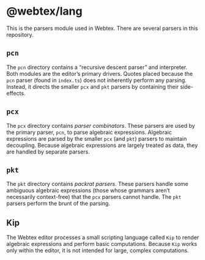# @webtex/lang
This is the parsers module used in Webtex. There are several parsers in this repository.

## `pcn`
The `pcn` directory contains a “recursive descent parser” and interpreter. Both modules are the editor’s primary drivers. Quotes placed because the `pcn` parser (found in `index.ts`) does not inherently perform any parsing. Instead, it directs the smaller `pcx` and `pkt` parsers by containing their side-effects.

## `pcx`
The `pcx` directory contains _parser combinators_. These parsers are used by the primary parser, `pcn`, to parse algebraic expressions. Algebraic expressions are parsed by the smaller `pcx` (and `pkt`) parsers to maintain decoupling. Because algebraic expressions are largely treated as data, they are handled by separate parsers.

## `pkt`
The `pkt` directory contains _packrat parsers_. These parsers handle some ambiguous algebraic expressions (those whose grammars aren’t necessarily context-free) that the `pcx` parsers cannot handle. The `pkt` parsers perform the brunt of the parsing.

## Kip
The Webtex editor processes a small scripting language called `Kip` to render algebraic expressions and perform basic computations. Because `Kip` works only within the editor, it is not intended for large, complex computations.



